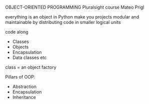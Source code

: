 OBJECT-ORIENTED PROGRAMMING
Pluralsight course
Mateo Prigl

everything is an object in Python
make you projects modular and maintainable by
distributing code in smaller logical units

code along

- Classes
- Objects
- Encapsulation
- Data classes
  etc

class = an object factory

Pillars of OOP:
* Abstraction
* Encapsulation
* Inheritance

